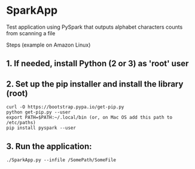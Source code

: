 # SparkApp

Test application using PySpark that outputs alphabet characters counts from scanning a file

Steps (example on Amazon Linux)

## 1. If needed, install Python (2 or 3) as 'root' user

## 2. Set up the pip installer and install the library (root)

```
curl -O https://bootstrap.pypa.io/get-pip.py
python get-pip.py --user
export PATH=$PATH:~/.local/bin (or, on Mac OS add this path to /etc/paths)
pip install pyspark --user
```

## 3. Run the application:

```
./SparkApp.py --infile /SomePath/SomeFile
```

